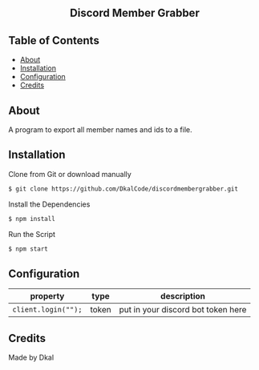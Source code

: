<h2 align="center">Discord Member Grabber</h2>

## Table of Contents

- [About](#about)
- [Installation](#installation)
- [Configuration](#configuration)
- [Credits](#credits)

## About

A program to export all member names and ids to a file.

## Installation

Clone from Git or download manually  
```bash
$ git clone https://github.com/DkalCode/discordmembergrabber.git
```

Install the Dependencies 
```bash
$ npm install
```

Run the Script 
```bash
$ npm start
```

## Configuration

property | type | description
-- | -- | --
`client.login("");` | token | put in your discord bot token here

## Credits

Made by Dkal